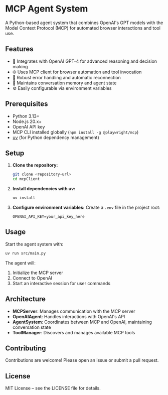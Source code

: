 # MCP Agent System

A Python-based agent system that combines OpenAI's GPT models with the Model Context Protocol (MCP) for automated browser interactions and tool use.

## Features

- 🤖 Integrates with OpenAI GPT-4 for advanced reasoning and decision making  
- 🌐 Uses MCP client for browser automation and tool invocation  
- 🔄 Robust error handling and automatic reconnection  
- 📝 Maintains conversation memory and agent state  
- ⚙️ Easily configurable via environment variables  

## Prerequisites

- Python 3.13+
- Node.js 20.x+
- OpenAI API key
- MCP CLI installed globally (`npm install -g @playwright/mcp`)
- [uv](https://github.com/astral-sh/uv) (for Python dependency management)

## Setup

1. **Clone the repository:**
   ```zsh
   git clone <repository-url>
   cd mcpClient
   ```

2. **Install dependencies with uv:**
   ```zsh
   uv install
   ```

3. **Configure environment variables:**
   Create a `.env` file in the project root:
   ```env
   OPENAI_API_KEY=your_api_key_here
   ```

## Usage

Start the agent system with:
```zsh
uv run src/main.py
```

The agent will:
1. Initialize the MCP server
2. Connect to OpenAI
3. Start an interactive session for user commands

## Architecture

- **MCPServer**: Manages communication with the MCP server  
- **OpenAIAgent**: Handles interactions with OpenAI's API  
- **AgentSystem**: Coordinates between MCP and OpenAI, maintaining conversation state  
- **ToolManager**: Discovers and manages available MCP tools  

## Contributing

Contributions are welcome! Please open an issue or submit a pull request.

## License

MIT License – see the LICENSE file for details.
